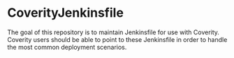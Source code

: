 # CoverityJenkinsfile
The goal of this repository is to maintain Jenkinsfile for use with Coverity.  Coverity users should be able to point to these Jenkinsfile in order to handle the most common deployment scenarios.
